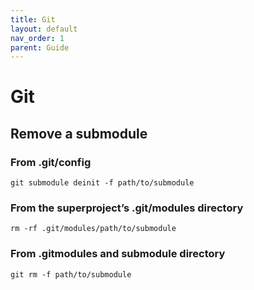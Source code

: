 ```yaml
---
title: Git
layout: default
nav_order: 1
parent: Guide
---
```


# Git

## Remove a submodule

### From .git/config

```
git submodule deinit -f path/to/submodule
```

### From the superproject’s .git/modules directory 

```
rm -rf .git/modules/path/to/submodule
```

### From .gitmodules and submodule directory 

```
git rm -f path/to/submodule
```